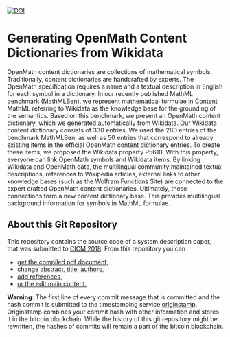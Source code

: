 [![DOI](https://zenodo.org/badge/142310332.svg)](https://zenodo.org/badge/latestdoi/142310332)

# Generating OpenMath Content Dictionaries from Wikidata

OpenMath content dictionaries are collections of mathematical symbols.
Traditionally, content dictionaries are handcrafted by experts.
The OpenMath specification requires a name and a textual description in English for each symbol in a dictionary.
In our recently published MathML benchmark (MathMLBen), we represent mathematical formulae in Content MathML referring to Wikidata as the knowledge base for the grounding of the semantics.
Based on this benchmark, we present an OpenMath content dictionary, which we generated automatically from Wikidata.
Our Wikidata content dictionary consists of 330 entries.
We used the 280 entries of the benchmark MathMLBen, as well as 50 entries that correspond to already existing items in the official OpenMath content dictionary entries.
To create these items, we proposed the Wikidata property P5610.
With this property, everyone can link OpenMath symbols and Wikidata items.
By linking Wikidata and OpenMath data, the multilingual community maintained textual descriptions, references to Wikipedia articles, external links to other knowledge bases (such as the Wolfram Functions Site) are connected to the
 expert crafted OpenMath content dictionaries.
Ultimately, these connections form a new content dictionary base.
This provides multilingual background information for symbols in MathML formulae.

## About this Git Repository

This repository contains the source code of a system description paper, that was submitted to [CICM 2018](https://www.cicm-conference.org/2018/cicm.php).
From this repository you can
* [get the compiled pdf document,](https://github.com/ag-gipp/18CicmWikidata/releases/latest)
* [change abstract, title, authors,](main.tex)
* [add references,](main.bib)
* [or the edit main content.](main.md)


__Warning:__ The first line of every commit message that is committed and the hash commit is submitted to the timestamping service [originstamp](https://originstamp.org/home).
Originstamp combines your commit hash with other information and stores it in the bitcoin blockchain.
While the history of this git repository might be rewritten, the hashes of commits will remain a part of the bitcoin blockchain.



